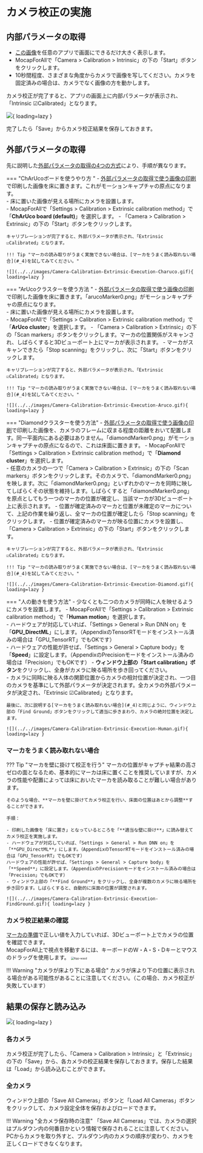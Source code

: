 # カメラ校正の実施

## 内部パラメータの取得

- [この画像](https://raw.githubusercontent.com/Akiya-Research-Institute/MocapForAll-Wiki/main/resources/calibration/IntrinsicCalibration.png)を任意のアプリで画面にできるだけ大きく表示します。
- MocapForAllで「Camera > Calibration > Intrinsic」の下の「Start」ボタンをクリックします。  
- 10秒間程度、さまざまな角度からカメラで画像を写してください。カメラを固定済みの場合は、カメラでなく画像の方を動かします。  

カメラ校正が完了すると、アプリの画面上に内部パラメータが表示され、「Intrinsic  ☑Calibrated」となります。

![](../../images/Camera-Calibration-Intrinsic-Execution.gif){ loading=lazy }

完了したら「Save」からカメラ校正結果を保存しておきます。

## 外部パラメータの取得

先に説明した[外部パラメータの取得の4つの方式](../what-is-camera-calibration/#4)により、手順が異なります。

=== "ChArUcoボードを使うやり方  "
    - [外部パラメータの取得で使う画像の印刷](../prepare-markers/#_3)で印刷した画像を床に置きます。これがモーションキャプチャの原点になります。   
    - 床に置いた画像が見える場所にカメラを設置します。  
    - MocapForAllで「Settings > Calibration > Extrinsic calibration method」で「**ChArUco board (default)**」を選択します。
    - 「Camera > Calibration > Extrinsic」の下の「Start」ボタンをクリックします。
    
    キャリブレーションが完了すると、外部パラメータが表示され、「Extrinsic  ☑Calibrated」となります。
 
    !!! Tip "マーカの読み取りがうまく実施できない場合は、[マーカをうまく読み取れない場合](#_4)を試してみてください。"

    ![](../../images/Camera-Calibration-Extrinsic-Execution-Charuco.gif){ loading=lazy }
    
=== "ArUcoクラスターを使う方法 "
    -     [外部パラメータの取得で使う画像の印刷](../prepare-markers/#_3)で印刷した画像を床に置きます。「arucoMarker0.png」がモーションキャプチャの原点になります。  
    - 床に置いた画像が見える場所にカメラを設置します。  
    - MocapForAllで「Settings > Calibration > Extrinsic calibration method」で「**ArUco cluster**」を選択します。
    - 「Camera > Calibration > Extrinsic」の下の「Scan markers」ボタンをクリックします。マーカの位置関係がスキャンされ、しばらくすると3Dビューポート上にマーカが表示されます。
    - マーカがスキャンできたら「Stop scanning」をクリックし、次に「Start」ボタンをクリックします。
    
    キャリブレーションが完了すると、外部パラメータが表示され、「Extrinsic  ☑Calibrated」となります。
    
    !!! Tip "マーカの読み取りがうまく実施できない場合は、[マーカをうまく読み取れない場合](#_4)を試してみてください。"
    
    ![](../../images/Camera-Calibration-Extrinsic-Execution-Aruco.gif){ loading=lazy }
   
=== "Diamondクラスターを使う方法"
    - [外部パラメータの取得で使う画像の印刷](../prepare-markers/#_3)で印刷した画像を、カメラのフレームに収まる程度の距離をおいて配置します。同一平面内にある必要はありません。「diamondMarker0.png」がモーションキャプチャの原点になるので、これは床面に置きます。
    - MocapForAllで「Settings > Calibration > Extrinsic calibration method」で「**Diamond cluster**」を選択します。  
    - 任意のカメラの一つで「Camera > Calibration > Extrinsic」の下の「Scan markers」ボタンをクリックします。そのカメラで、「diamondMarker0.png」を映します。次に「diamondMarker0.png」といずれかのマーカを同時に映してしばらくその状態を維持します。しばらくすると「diamondMarker0.png」を原点としてもう一つのマーカの位置が確定し、当該マーカが3Dビューポート上に表示されます。
    - 位置が確定済みのマーカと位置が未確定のマーカについて、上記の作業を繰り返し、全マーカの位置が確定したら「Stop scanning」をクリックします。
    - 位置が確定済みのマーカが映る位置にカメラを設置し、「Camera > Calibration > Extrinsic」の下の「Start」ボタンをクリックします。 
    
    キャリブレーションが完了すると、外部パラメータが表示され、「Extrinsic  ☑Calibrated」となります。 
    
    !!! Tip "マーカの読み取りがうまく実施できない場合は、[マーカをうまく読み取れない場合](#_4)を試してみてください。"

    ![](../../images/Camera-Calibration-Extrinsic-Execution-Diamond.gif){ loading=lazy }

=== "人の動きを使う方法" 
    - 少なくとも二つのカメラが同時に人を映せるようにカメラを設置します。
    - MocapForAllで「Settings > Calibration > Extrinsic calibration method」で「**Human motion**」を選択します。  
    - ハードウェアが対応していれば、「Settings > General > Run DNN on」を「**GPU_DirectML**」にします。（AppendixのTensorRTモードをインストール済みの場合は「GPU_TensorRT」でもOKです）  
    - ハードウェアの性能が許せば、「Settings > General > Capture body」を「**Speed**」に設定します。（AppendixのPrecisionモードをインストール済みの場合は「Precision」でもOKです）
    - **ウィンドウ上部の「Start calibration」ボタン**をクリックし、全身がカメラに映る場所を歩き回ってください。  
    - カメラに同時に映る人体の関節位置からカメラの相対位置が決定され、一つ目のカメラを基準にして外部パラメータが決定されます。全カメラの外部パラメータが決定され、「Extrinsic ☑Calibrated」となります。  
    
    最後に、次に説明する[マーカをうまく読み取れない場合](#_4)と同じように、ウィンドウ上部の「Find Ground」ボタンをクリックして適当に歩きまわり、カメラの絶対位置を決定します。
    
    ![](../../images/Camera-Calibration-Extrinsic-Execution-Human.gif){ loading=lazy }

### マーカをうまく読み取れない場合
??? Tip "マーカを壁に掛けて校正を行う"
    マーカの位置がキャプチャ結果の高さゼロの面となるため、基本的にマーカは床に置くことを推奨していますが、カメラの性能や配置によっては床においたマーカを読み取ることが難しい場合があります。

    そのような場合、**マーカを壁に掛けてカメラ校正を行い、床面の位置はあとから調整**することができます。

    手順：

    - 印刷した画像を「床に置き」となっているところを「**適当な壁に掛け**」に読み替えてカメラ校正を実施します。
    - ハードウェアが対応していれば、「Settings > General > Run DNN on」を「**GPU_DirectML**」にします。（AppendixのTensorRTモードをインストール済みの場合は「GPU_TensorRT」でもOKです）  
    ハードウェアの性能が許せば、「Settings > General > Capture body」を「**Speed**」に設定します。（AppendixのPrecisionモードをインストール済みの場合は「Precision」でもOKです）
    - ウィンドウ上部の「**Find Ground**」をクリックし、全身が複数のカメラに映る場所を歩き回ります。しばらくすると、自動的に床面の位置が調整されます。

    ![](../../images/Camera-Calibration-Extrinsic-Execution-FindGround.gif){ loading=lazy }

### カメラ校正結果の確認

[マーカの準備](../prepare-markers/#_4)で正しい値を入力していれば、3Dビューポート上でカメラの位置を確認できます。  
MocapForAll上で視点を移動するには、キーボードのW・A・S・Dキーとマウスのドラッグを使用します。
<img src="../../../images/App-wasd.png" alt="App-wasd" style="zoom:50%;" />  

!!! Warning "カメラが床より下にある場合"
    カメラが床より下の位置に表示される場合がある可能性があることに注意してください。（この場合、カメラ校正が失敗しています）

## 結果の保存と読み込み
![](../../images/Camera-Calibration-Save.gif){ loading=lazy }

### 各カメラ 
カメラ校正が完了したら、「Camera > Calibration > Intrinsic」と「Extrinsic」の下の「Save」から、各カメラの校正結果を保存しておきます。保存した結果は「Load」から読み込むことができます。

### 全カメラ
ウィンドウ上部の「Save All Cameras」ボタンと「Load All Cameras」ボタンをクリックして、カメラ設定全体を保存およびロードできます。

!!! Warning "全カメラ保存時の注意"
    「Save All Cameras」では、カメラの選択はプルダウン内の何番目かという情報で保存されることに注意してください。 PCからカメラを取り外すと、プルダウン内のカメラの順序が変わり、カメラを正しくロードできなくなります。
